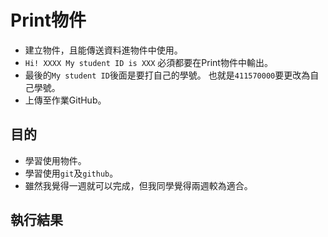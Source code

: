 # Print物件
* 建立物件，且能傳送資料進物件中使用。
* `Hi! XXXX My student ID is XXX` 必須都要在Print物件中輸出。 
* 最後的`My student ID`後面是要打自己的學號。 也就是`411570000`要更改為自己學號。
* 上傳至作業GitHub。
## 目的
* 學習使用物件。
* 學習使用`git`及`github`。
* 雖然我覺得一週就可以完成，但我同學覺得兩週較為適合。
## 執行結果
